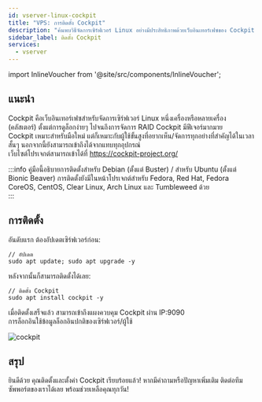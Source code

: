 ```yaml
---
id: vserver-linux-cockpit
title: "VPS: การติดตั้ง Cockpit"
description: "ค้นพบวิธีจัดการเซิร์ฟเวอร์ Linux อย่างมีประสิทธิภาพด้วยเว็บอินเทอร์เฟซของ Cockpit สำหรับมือใหม่และมือโปร → เรียนรู้เพิ่มเติมตอนนี้"
sidebar_label: ติดตั้ง Cockpit
services:
  - vserver
---
```


import InlineVoucher from '@site/src/components/InlineVoucher';

## แนะนำ

Cockpit คือเว็บอินเทอร์เฟซสำหรับจัดการเซิร์ฟเวอร์ Linux หนึ่งเครื่องหรือหลายเครื่อง (คลัสเตอร์) ตั้งแต่การดูล็อกง่ายๆ ไปจนถึงการจัดการ RAID Cockpit มีฟีเจอร์มากมาย  
Cockpit เหมาะสำหรับมือใหม่ แต่ก็เหมาะกับผู้ใช้ขั้นสูงที่อยากเห็น/จัดการทุกอย่างที่สำคัญได้ในเวลาสั้นๆ นอกจากนี้ยังสามารถเข้าถึงได้จากแทบทุกอุปกรณ์  
เว็บไซต์โปรเจกต์สามารถเข้าได้ที่ https://cockpit-project.org/  

:::info
คู่มือนี้อธิบายการติดตั้งสำหรับ Debian (ตั้งแต่ Buster) / สำหรับ Ubuntu (ตั้งแต่ Bionic Beaver) การติดตั้งยังมีในหน้าโปรเจกต์สำหรับ Fedora, Red Hat, Fedora CoreOS, CentOS, Clear Linux, Arch Linux และ Tumbleweed ด้วย  
:::

<InlineVoucher />

## การติดตั้ง

อันดับแรก ต้องอัปเดตเซิร์ฟเวอร์ก่อน:
```
// อัปเดต
sudo apt update; sudo apt upgrade -y
```
หลังจากนั้นก็สามารถติดตั้งได้เลย: 
```
// ติดตั้ง Cockpit
sudo apt install cockpit -y
```
เมื่อติดตั้งเสร็จแล้ว สามารถเข้าถึงแผงควบคุม Cockpit ผ่าน IP:9090  
การล็อกอินใช้ข้อมูลล็อกอินปกติของเซิร์ฟเวอร์/ผู้ใช้  

![cockpit](https://screensaver01.zap-hosting.com/index.php/s/2iDf3zFfAxCwkCc/preview)


## สรุป

ยินดีด้วย คุณติดตั้งและตั้งค่า Cockpit เรียบร้อยแล้ว! หากมีคำถามหรือปัญหาเพิ่มเติม ติดต่อทีมซัพพอร์ตของเราได้เลย พร้อมช่วยเหลือคุณทุกวัน!  

<InlineVoucher />